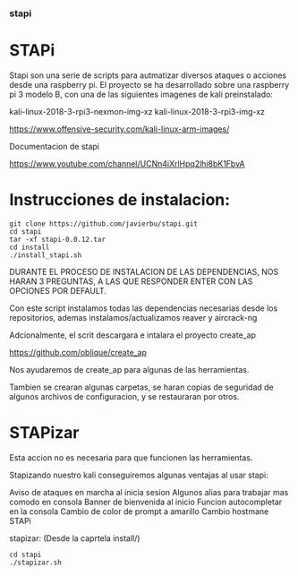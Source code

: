 ### stapi
STAPi
==========


Stapi son una serie de scripts para autmatizar diversos ataques o acciones desde una raspberry pi.
El proyecto se ha desarrollado sobre una raspberry pi 3 modelo B, con una de las siguientes imagenes de kali preinstalado:

kali-linux-2018-3-rpi3-nexmon-img-xz
kali-linux-2018-3-rpi3-img-xz

https://www.offensive-security.com/kali-linux-arm-images/

Documentacion de stapi

https://www.youtube.com/channel/UCNn4iXrlHpq2lhi8bK1FbvA


Instrucciones de instalacion:
==============================
```
git clone https://github.com/javierbu/stapi.git
cd stapi
tar -xf stapi-0.0.12.tar
cd install
./install_stapi.sh
```
DURANTE EL PROCESO DE INSTALACION DE LAS DEPENDENCIAS, NOS HARAN 3 PREGUNTAS, A LAS QUE RESPONDER ENTER CON LAS OPCIONES POR DEFAULT.

Con este script instalamos todas las dependencias necesarias desde los repositorios, ademas instalamos/actualizamos reaver y aircrack-ng

Adcionalmente, el scrit descargara e intalara el proyecto create_ap

https://github.com/oblique/create_ap

Nos ayudaremos de create_ap para algunas de las herramientas.

Tambien se crearan algunas carpetas, se haran copias de seguridad de algunos archivos de configuracion, y se restauraran por otros.

STAPizar
========

Esta accion no es necesaria para que funcionen las herramientas.

Stapizando nuestro kali conseguiremos algunas ventajas al usar stapi:

Aviso de ataques en marcha al inicia sesion
Algunos alias para trabajar mas comodo en consola
Banner de bienvenida al inicio
Funcion autocompletar en la consola
Cambio de color de prompt a amarillo
Cambio hostmane STAPi

stapizar:
(Desde la caprtela install/)
```
cd stapi
./stapizar.sh
```



